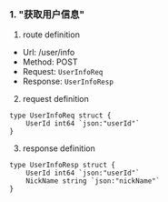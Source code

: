 ### 1. "获取用户信息"

1. route definition

- Url: /user/info
- Method: POST
- Request: `UserInfoReq`
- Response: `UserInfoResp`

2. request definition



```golang
type UserInfoReq struct {
	UserId int64 `json:"userId"`
}
```


3. response definition



```golang
type UserInfoResp struct {
	UserId int64 `json:"userId"`
	NickName string `json:"nickName"`
}
```

